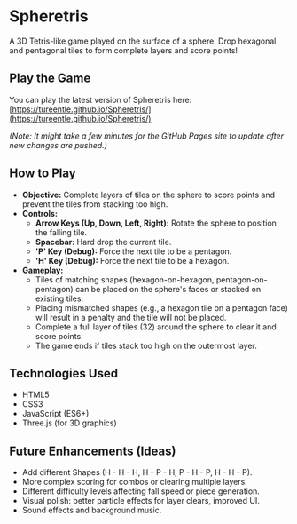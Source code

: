 # Spheretris

A 3D Tetris-like game played on the surface of a sphere. Drop hexagonal and pentagonal tiles to form complete layers and score points!

## Play the Game

You can play the latest version of Spheretris here: [https://tureentle.github.io/Spheretris/](https://tureentle.github.io/Spheretris/)

*(Note: It might take a few minutes for the GitHub Pages site to update after new changes are pushed.)*

## How to Play

*   **Objective:** Complete layers of tiles on the sphere to score points and prevent the tiles from stacking too high.
*   **Controls:**
    *   **Arrow Keys (Up, Down, Left, Right):** Rotate the sphere to position the falling tile.
    *   **Spacebar:** Hard drop the current tile.
    *   **'P' Key (Debug):** Force the next tile to be a pentagon.
    *   **'H' Key (Debug):** Force the next tile to be a hexagon.
*   **Gameplay:**
    *   Tiles of matching shapes (hexagon-on-hexagon, pentagon-on-pentagon) can be placed on the sphere's faces or stacked on existing tiles.
    *   Placing mismatched shapes (e.g., a hexagon tile on a pentagon face) will result in a penalty and the tile will not be placed.
    *   Complete a full layer of tiles (32) around the sphere to clear it and score points.
    *   The game ends if tiles stack too high on the outermost layer.

## Technologies Used

*   HTML5
*   CSS3
*   JavaScript (ES6+)
*   Three.js (for 3D graphics)

## Future Enhancements (Ideas)

*   Add different Shapes (H - H - H, H - P - H, P - H - P, H - H - P).
*   More complex scoring for combos or clearing multiple layers.
*   Different difficulty levels affecting fall speed or piece generation.
*   Visual polish: better particle effects for layer clears, improved UI.
*   Sound effects and background music.
